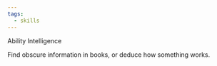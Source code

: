 ```yaml
---
tags:
  - skills
---
```

Ability Intelligence

Find obscure information in books, or deduce how something works.

